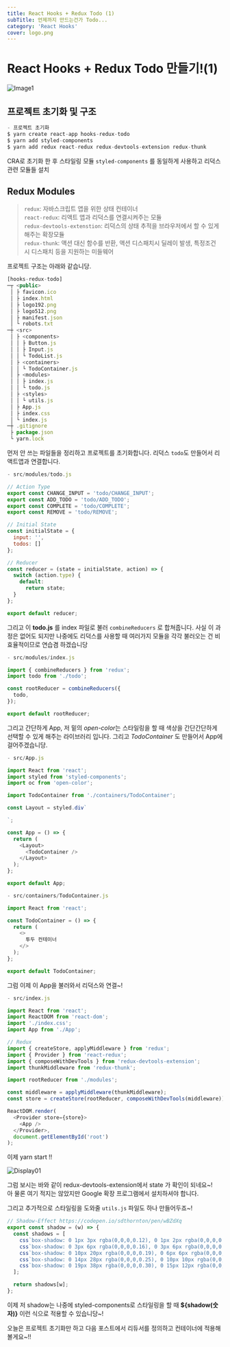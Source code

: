 ```yaml
---
title: React Hooks + Redux Todo (1)
subTitle: 언제까지 만드는건가 Todo...
category: 'React Hooks'
cover: logo.png
---
```


# **React Hooks + Redux Todo** 만들기!(1)

![Image1](./logo.png)

## 프로젝트 초기화 및 구조
```js
- 프로젝트 초기화
$ yarn create react-app hooks-redux-todo
$ yarn add styled-components
$ yarn add redux react-redux redux-devtools-extension redux-thunk
```

CRA로 초기화 한 후 스타일링 모듈 `styled-components` 를 동일하게 사용하고 리덕스 관련 모듈들 설치

## Redux Modules
> `redux`: 자바스크립트 앱을 위한 상태 컨테이너  
> `react-redux`: 리액트 앱과 리덕스를 연결시켜주는 모듈  
> `redux-devtools-extenstion`: 리덕스의 상태 추적을 브라우저에서 할 수 있게 해주는 확장모듈  
> `redux-thunk`: 액션 대신 함수를 반환, 액션 디스패치시 딜레이 발생, 특정조건 시 디스패치 등을 지원하는 미들웨어

프로젝트 구조는 아래와 같습니당.

```js
[hooks-redux-todo]
─┬ <public>
 │ ├ favicon.ico
 │ ├ index.html
 │ ├ logo192.png
 │ ├ logo512.png
 │ ├ manifest.json
 │ └ robots.txt
─┼ <src>
 │ ├ <components>
 │ │ ├ Button.js
 │ │ ├ Input.js
 │ │ └ TodoList.js
 │ ├ <containers>
 │ │ └ TodoContainer.js
 │ ├ <modules>
 │ │ ├ index.js
 │ │ └ todo.js
 │ ├ <styles>
 │ │ └ utils.js
 │ ├ App.js
 │ ├ index.css
 │ └ index.js
─┼ .gitignore
 ├ package.json
 └ yarn.lock
```

먼저 안 쓰는 파일들을 정리하고 프로젝트를 초기화합니다. 리덕스 `todo`도 만들어서 리액트앱과 연결합니다.

```js
- src/modules/todo.js

// Action Type
export const CHANGE_INPUT = 'todo/CHANGE_INPUT';
export const ADD_TODO = 'todo/ADD_TODO';
export const COMPLETE = 'todo/COMPLETE';
export const REMOVE = 'todo/REMOVE';

// Initial State
const initialState = {
  input: '',
  todos: []
};

// Reducer
const reducer = (state = initialState, action) => {
  switch (action.type) {
    default:
      return state;
  }
};

export default reducer;
```

그리고 이 **todo.js** 를 index 파일로 불러 `combineReducers` 로 합쳐줍니다. 사실 이 과정은 없어도 되지만
나중에도 리덕스를 사용할 때 여러가지 모듈을 각각 불러오는 건 비효율적이므로 연습겸 하겠습니당

```js
- src/modules/index.js

import { combineReducers } from 'redux';
import todo from './todo';

const rootReducer = combineReducers({
  todo,
});

export default rootReducer;
```

그리고 간단하게 App, 저 밑의 *open-color*는 스타일링을 할 때 색상을 간단간단하게 선택할 수 있게 해주는
라이브러리 입니다. 그리고 *TodoContainer* 도 만들어서 App에 걸어주겠습니당.

```js
- src/App.js

import React from 'react';
import styled from 'styled-components';
import oc from 'open-color';

import TodoContainer from './containers/TodoContainer';

const Layout = styled.div`

`;

const App = () => {
  return (
    <Layout>
      <TodoContainer />
    </Layout>
  );
};

export default App;
```

```js
- src/containers/TodoContainer.js

import React from 'react';

const TodoContainer = () => {
  return (
    <>
      투두 컨테이너
    </>
  );
};

export default TodoContainer;
```

그럼 이제 이 App을 불러와서 리덕스와 연결~!

```js
- src/index.js

import React from 'react';
import ReactDOM from 'react-dom';
import './index.css';
import App from './App';

// Redux
import { createStore, applyMiddleware } from 'redux';
import { Provider } from 'react-redux';
import { composeWithDevTools } from 'redux-devtools-extension';
import thunkMiddleware from 'redux-thunk';

import rootReducer from './modules';

const middleware = applyMiddleware(thunkMiddleware);
const store = createStore(rootReducer, composeWithDevTools(middleware));

ReactDOM.render(
  <Provider store={store}>
    <App />
  </Provider>,
  document.getElementById('root')
);
```

이제 yarn start !!

![Display01](./display01.png)

그럼 보시는 바와 같이 redux-devtools-extension에서 state 가 확인이 되네요~!  
아 물론 여기 적지는 않았지만 Google 확장 프로그램에서 설치하셔야 합니다.

그리고 추가적으로 스타일링을 도와줄 `utils.js` 파일도 하나 만들어두죠~!  

```js
// Shadow-Effect https://codepen.io/sdthornton/pen/wBZdXq
export const shadow = (w) => {
  const shadows = [
    css`box-shadow: 0 1px 3px rgba(0,0,0,0.12), 0 1px 2px rgba(0,0,0,0.24);`,
    css`box-shadow: 0 3px 6px rgba(0,0,0,0.16), 0 3px 6px rgba(0,0,0,0.23);`,
    css`box-shadow: 0 10px 20px rgba(0,0,0,0.19), 0 6px 6px rgba(0,0,0,0.23);`,
    css`box-shadow: 0 14px 28px rgba(0,0,0,0.25), 0 10px 10px rgba(0,0,0,0.22);`,
    css`box-shadow: 0 19px 38px rgba(0,0,0,0.30), 0 15px 12px rgba(0,0,0,0.22);`
  ];

  return shadows[w];
};
```

이제 저 shadow는 나중에 styled-components로 스타일링을 할 때 **${shadow(숫자)}** 이런 식으로
적용할 수 있습니당~!

오늘은 프로젝트 초기화만 하고 다음 포스트에서 리듀서를 정의하고 컨테이너에 적용해 볼게요~!!